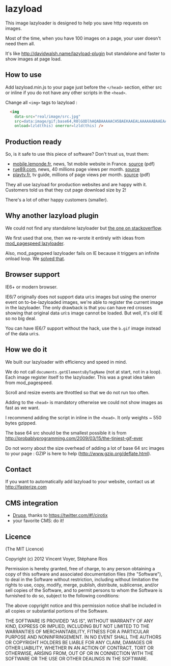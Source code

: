 # lazyload

This image lazyloader is designed to help you save http requests on images.

Most of the time, when you have 100 images on a page, your user doesn't need them all.

It's like http://davidwalsh.name/lazyload-plugin but standalone and faster to
show images at page load.

## How to use

Add lazyload.min.js to your page just before the `</head>` section, either src or inline if
you do not have any other scripts in the `<head>`.

Change all `<img>` tags to lazyload :

```html
  <img
    data-src="real/image/src.jpg"
    src=data:image/gif;base64,R0lGODlhAQABAAAAACH5BAEKAAEALAAAAAABAAEAAAICTAEAOw==
    onload=lzld(this) onerror=lzld(this) />
```

## Production ready

So, is it safe to use this piece of software? Don't trust us, trust them:

* [mobile.lemonde.fr](view-source:http://mobile.lemonde.fr/), news, 1st mobile website in France. [source](http://www.mediametrie.fr/internet/communiques/telecharger.php?f=26408ffa703a72e8ac0117e74ad46f33) (pdf)
* [rue89.com](view-source:http://www.rue89.com/), news, 40 millions page views per month. [source](http://www.ojd-internet.com/chiffres-internet/7851-rue89.com)
* [playtv.fr](view-source:http://playtv.fr/), tv guide, millions of page views per month. [source](http://www.mediametrie.fr/internet/communiques/telecharger.php?f=26408ffa703a72e8ac0117e74ad46f33) (pdf)

They all use lazyload for production websites and are happy with it. Customers told us that
they cut page download size by 2!

There's a lot of other happy customers (smaller).

## Why another lazyload plugin

We could not find any standalone lazyloader but [the one on stackoverflow](http://stackoverflow.com/questions/3228521/stand-alone-lazy-loading-images-no-framework-based).

We first used that one, then we re-wrote it entirely with ideas from [mod_pagespeed lazyloader](http://www.modpagespeed.com/lazyload_images.html?ModPagespeed=on&ModPagespeedFilters=lazyload_images).

Also, mod_pagespeed lazyloader fails on IE because it triggers an infinite onload loop. We [solved that](https://github.com/fasterize/lazyload/commit/d1bddf3207f9b873df65d7e46de9eceeabc7690e#L0R96).

## Browser support

IE6+ or modern browser.

IE6/7 originally does not support data uri:s images but using the onerror event on to-be-lazyloaded images, we're able to register the current image in the lazyloader.
The only drawback is that you can have red crosses showing that original data uri:s image cannot be loaded. But well, it's old IE so no big deal.

You can have IE6/7 support without the hack, use the `b.gif` image instead of the data uri:s.

## How we do it

We built our lazyloader with efficiency and speed in mind.

We do not call `documents.getElementsByTagName` (not at start, not in a loop). Each image register itself to the
lazyloader. This was a great idea taken from mod_pagespeed.

Scroll and resize events are throttled so that we do not run too often.

Adding to the `<head>` is mandatory otherwise we could not show images as fast as we want.

I recommend adding the script in inline in the `<head>`. It only weights
~ 550 bytes gzipped.

The base 64 src should be the smallest possible it is from http://probablyprogramming.com/2009/03/15/the-tiniest-gif-ever

Do not worry about the size overhead of adding a lot of base 64 src images to your page :
 GZIP is here to help (http://www.gzip.org/deflate.html).

## Contact

If you want to automatically add lazyload to your website, contact us at http://fasterize.com

## CMS integration

* [Drupa](http://drupal.org/project/lazyload), thanks to https://twitter.com/#!/cirotix
* your favorite CMS: do it!

## Licence

(The MIT Licence)

Copyright (c) 2012 Vincent Voyer, Stéphane Rios

Permission is hereby granted, free of charge, to any person obtaining
a copy of this software and associated documentation files (the
"Software"), to deal in the Software without restriction, including
without limitation the rights to use, copy, modify, merge, publish,
distribute, sublicense, and/or sell copies of the Software, and to
permit persons to whom the Software is furnished to do so, subject to
the following conditions:

The above copyright notice and this permission notice shall be
included in all copies or substantial portions of the Software.

THE SOFTWARE IS PROVIDED "AS IS", WITHOUT WARRANTY OF ANY KIND,
EXPRESS OR IMPLIED, INCLUDING BUT NOT LIMITED TO THE WARRANTIES OF
MERCHANTABILITY, FITNESS FOR A PARTICULAR PURPOSE AND
NONINFRINGEMENT. IN NO EVENT SHALL THE AUTHORS OR COPYRIGHT HOLDERS BE
LIABLE FOR ANY CLAIM, DAMAGES OR OTHER LIABILITY, WHETHER IN AN ACTION
OF CONTRACT, TORT OR OTHERWISE, ARISING FROM, OUT OF OR IN CONNECTION
WITH THE SOFTWARE OR THE USE OR OTHER DEALINGS IN THE SOFTWARE.
